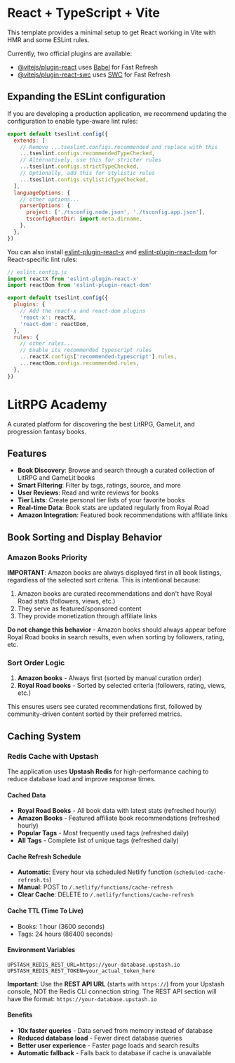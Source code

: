 # React + TypeScript + Vite

This template provides a minimal setup to get React working in Vite with HMR and some ESLint rules.

Currently, two official plugins are available:

- [@vitejs/plugin-react](https://github.com/vitejs/vite-plugin-react/blob/main/packages/plugin-react) uses [Babel](https://babeljs.io/) for Fast Refresh
- [@vitejs/plugin-react-swc](https://github.com/vitejs/vite-plugin-react/blob/main/packages/plugin-react-swc) uses [SWC](https://swc.rs/) for Fast Refresh

## Expanding the ESLint configuration

If you are developing a production application, we recommend updating the configuration to enable type-aware lint rules:

```js
export default tseslint.config({
  extends: [
    // Remove ...tseslint.configs.recommended and replace with this
    ...tseslint.configs.recommendedTypeChecked,
    // Alternatively, use this for stricter rules
    ...tseslint.configs.strictTypeChecked,
    // Optionally, add this for stylistic rules
    ...tseslint.configs.stylisticTypeChecked,
  ],
  languageOptions: {
    // other options...
    parserOptions: {
      project: ['./tsconfig.node.json', './tsconfig.app.json'],
      tsconfigRootDir: import.meta.dirname,
    },
  },
})
```

You can also install [eslint-plugin-react-x](https://github.com/Rel1cx/eslint-react/tree/main/packages/plugins/eslint-plugin-react-x) and [eslint-plugin-react-dom](https://github.com/Rel1cx/eslint-react/tree/main/packages/plugins/eslint-plugin-react-dom) for React-specific lint rules:

```js
// eslint.config.js
import reactX from 'eslint-plugin-react-x'
import reactDom from 'eslint-plugin-react-dom'

export default tseslint.config({
  plugins: {
    // Add the react-x and react-dom plugins
    'react-x': reactX,
    'react-dom': reactDom,
  },
  rules: {
    // other rules...
    // Enable its recommended typescript rules
    ...reactX.configs['recommended-typescript'].rules,
    ...reactDom.configs.recommended.rules,
  },
})
```

# LitRPG Academy

A curated platform for discovering the best LitRPG, GameLit, and progression fantasy books.

## Features

- **Book Discovery**: Browse and search through a curated collection of LitRPG and GameLit books
- **Smart Filtering**: Filter by tags, ratings, source, and more
- **User Reviews**: Read and write reviews for books
- **Tier Lists**: Create personal tier lists of your favorite books
- **Real-time Data**: Book stats are updated regularly from Royal Road
- **Amazon Integration**: Featured book recommendations with affiliate links

## Book Sorting and Display Behavior

### Amazon Books Priority
**IMPORTANT**: Amazon books are always displayed first in all book listings, regardless of the selected sort criteria. This is intentional because:

1. Amazon books are curated recommendations and don't have Royal Road stats (followers, views, etc.)
2. They serve as featured/sponsored content
3. They provide monetization through affiliate links

**Do not change this behavior** - Amazon books should always appear before Royal Road books in search results, even when sorting by followers, rating, etc.

### Sort Order Logic
1. **Amazon books** - Always first (sorted by manual curation order)
2. **Royal Road books** - Sorted by selected criteria (followers, rating, views, etc.)

This ensures users see curated recommendations first, followed by community-driven content sorted by their preferred metrics.

## Caching System

### Redis Cache with Upstash
The application uses **Upstash Redis** for high-performance caching to reduce database load and improve response times.

#### Cached Data
- **Royal Road Books** - All book data with latest stats (refreshed hourly)
- **Amazon Books** - Featured affiliate book recommendations (refreshed hourly)  
- **Popular Tags** - Most frequently used tags (refreshed daily)
- **All Tags** - Complete list of unique tags (refreshed daily)

#### Cache Refresh Schedule
- **Automatic**: Every hour via scheduled Netlify function (`scheduled-cache-refresh.ts`)
- **Manual**: POST to `/.netlify/functions/cache-refresh` 
- **Clear Cache**: DELETE to `/.netlify/functions/cache-refresh`

#### Cache TTL (Time To Live)
- Books: 1 hour (3600 seconds)
- Tags: 24 hours (86400 seconds)

#### Environment Variables
```
UPSTASH_REDIS_REST_URL=https://your-database.upstash.io
UPSTASH_REDIS_REST_TOKEN=your_actual_token_here
```

**Important**: Use the **REST API URL** (starts with `https://`) from your Upstash console, NOT the Redis CLI connection string. The REST API section will have the format: `https://your-database.upstash.io`

#### Benefits
- **10x faster queries** - Data served from memory instead of database
- **Reduced database load** - Fewer direct database queries
- **Better user experience** - Faster page loads and search results
- **Automatic fallback** - Falls back to database if cache is unavailable

